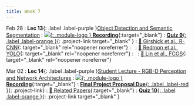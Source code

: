 ```yaml
---
title: Week 7
---
```


Feb 28
: **Lec 13**{: .label .label-purple }[Object Detection and Semantic Segmentation](/CSCI5980-Spr23-DeepRob/assets/slides/minn_deeprob_13_object_detection_2.pdf)
  : [![](/CSCI5980-Spr23-DeepRob/assets/logos/yt_icon_rgb.png){: .module-logo } **Recording**](https://youtu.be/zvNwlL1Xmu4){:target="_blank"}
: [**Quiz 9**{: .label .label-orange }](https://www.gradescope.com/courses/481744){: .project-link target="_blank" }
  : [📖 Girshick et al., R-CNN](https://arxiv.org/abs/1311.2524){: target="_blank" rel="noopener noreferrer"}
: &nbsp;
  : [📖 Redmon et al., YOLO](https://arxiv.org/abs/1506.02640){: target="_blank" rel="noopener noreferrer"}
: &nbsp;
  : [📖 Lin et al., FCOS](https://arxiv.org/abs/1708.02002){: target="_blank" rel="noopener noreferrer"}
  <!-- : [Solution](#) -->

Mar 02
: **Lec 14**{: .label .label-purple }[Student Lecture - RGB-D Perception and Network Architectures](/CSCI5980-Spr23-DeepRob/assets/slides/minn_deeprob_14_rgbd_perception_architectures.pdf)
  : [![](/CSCI5980-Spr23-DeepRob/assets/logos/yt_icon_rgb.png){: .module-logo } **Recording**](https://youtu.be/tSjI6U4iGGE){:target="_blank"}
: [**Final Project Proposal Due**{: .label .label-red }](/CSCI5980-Spr23-DeepRob/projects/#final-project){: .project-link}
  : [📃 Related Papers](/CSCI5980-Spr23-DeepRob/papers/){:target="_blank"} 
: [**Quiz 10**{: .label .label-orange }](https://www.gradescope.com/courses/481744){: .project-link target="_blank" }  
  
  <!-- : [3.1](#), [2.2](#), [2.3](#) -->
  
<!-- Feb 17
: **Dis 7**{: .label .label-blue }[Detection & Segmentation Demo](#) -->
